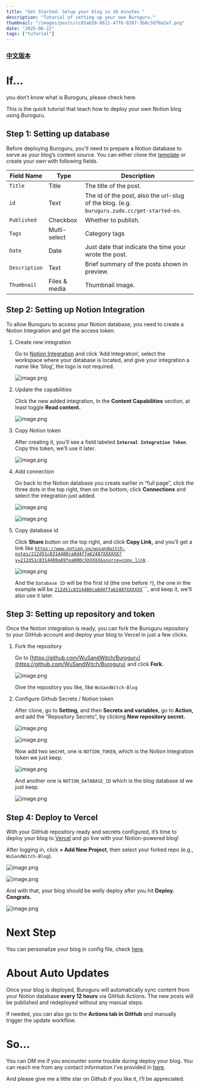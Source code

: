 ```yaml
---
title: "Get Started: Setup your blog in 10 minutes "
description: "Tutorial of setting up your own Buroguru."
thumbnail: "/images/posts/cc85ab28-8611-47f6-8287-3b8c3d70a2a7.png"
date: "2025-06-22"
tags: ["tutorial"]
---
```


### [中文版本](https://buroguru.zudo.cc/posts/get-started-zh)


# If…


you don’t know what is Buroguru, please check here.


This is the quick tutorial that teach how to deploy your own Notion blog using Buroguru.


## Step 1: Setting up database


Before deploying Buroguru, you'll need to prepare a Notion database to serve as your blog’s content source. You can either clone the [template](/21ad51c831448068b621f3b5def5dd2d) or create your own with following fields.


| Field Name    | Type          | Description                                                                                 |
| ------------- | ------------- | ------------------------------------------------------------------------------------------- |
| `Title`       | Title         | The title of the post.                                                                      |
| `id`          | Text          | The id of the post, also the url-slug of the blog. (e.g. `buruguru.zudo.cc/get-started-en`. |
| `Published`   | Checkbox      | Whether to publish.                                                                         |
| `Tags`        | Multi-select  | Category tags                                                                               |
| `Date`        | Date          | Just date that indicate the time your wrote the post.                                       |
| `Description` | Text          | Brief summary of the posts shown in preview.                                                |
| `Thumbnail`   | Files & media | Thumbnail image.                                                                            |


## Step 2: Setting up Notion Integration


To allow Buroguru to access your Notion database, you need to create a Notion Integration and get the access token.

1. Create new integration

	Go to [Notion Integration](https://www.notion.so/profile/integrations) and click ‘Add Integration’, select the workspace where your database is located, and give your integration a name like ‘blog’, the logo is not required.


	![image.png](/images/posts/9b5634cf-7786-4dd0-ae91-23cfab5b18e9.png)

2. Update the capabilities

	Click the new added integration, In the **Content Capabilities** section, at least toggle **Read content.**


	![image.png](/images/posts/c12d8b2f-9d44-4a88-a683-7bf42bf75d57.png)

3. Copy Notion token

	After creating it, you’ll see a field labeled **`Internal Integration Token`**. Copy this token, we’ll use it later.


	![image.png](/images/posts/00043d6a-e32b-4835-be71-c9b5a5ac8ebf.png)

4. Add connection

	Go back to the Notion database you create earlier in “full page”, click the three dots in the top right, then on the bottom, click **Connections** and select the integration just added.


	![image.png](/images/posts/39ebe1d1-8574-45f7-a509-eb3e32c1ac7a.png)


	![image.png](/images/posts/b3c6b97c-0e6c-4faf-84b2-6d1f5b4484a4.png)

5. Copy database id

	Click **Share** button on the top right, and click **Copy Link,** and you’ll get a link like [`https://www.notion.so/wusandwitch-notes/212d51c8314480ca8d4ffa62487XXXXXX?v=212d51c8314480a89fea000cXXXXXX&source=copy_link`](https://www.notion.so/wusandwitch-notes/212d51c8314480ca8d4ffa624873e734?v=212d51c8314480a89fea000c43f4e73f) .


	![image.png](/images/posts/d74e023c-a849-45a4-87eb-52717967ae83.png)


	And the `Database ID` will be the first id (the one before `?`), the one in the example will be  [`212d51c8314480ca8d4ffa62487XXXXXX`](https://www.notion.so/wusandwitch-notes/212d51c8314480ca8d4ffa624873e734?v=212d51c8314480a89fea000c43f4e73f)```, and keep it, we'll also use it later.


## Step 3: Setting up repository and token


Once the Notion integration is ready, you can fork the Buroguru repository to your GitHub account and deploy your blog to Vercel in just a few clicks.

1. Fork the repository

	Go to [https://github.com/WuSandWitch/Buroguru](https://github.com/WuSandWitch/Buroguru) and click **Fork.**


	![image.png](/images/posts/36668f7e-5612-4e9e-8d61-6791f415d0fc.png)


	Give the repository you like, like `WuSandWitch-Blog`

2. Configure Github Secrets /  Notion token

	After clone, go to **Setting**, and then **Secrets and variables**, go to **Action,** and add the “Repository Secrets”, by clicking **New repository secret.**


	![image.png](/images/posts/b2566f80-c0e1-4359-a71d-2f6a0bb7bc06.png)


	![image.png](/images/posts/0ac181b2-206d-45f7-9fc3-387102bf3974.png)


	Now add two secret, one is `NOTION_TOKEN`, which is the Notion Integration token we just keep.


	![image.png](/images/posts/99c11cbb-e5b4-4461-8951-f5311c965f59.png)


	And another one is `NOTION_DATABASE_ID` which is the blog database id we just keep.


	![image.png](/images/posts/97bfbb16-6a2f-4360-b554-89c8ea0db5f8.png)


## Step 4: Deploy to Vercel


With your GitHub repository ready and secrets configured, it’s time to deploy your blog to [Vercel](https://vercel.com/) and go live with your Notion-powered blog!


After logging in, click **+ Add New Project**, then select your forked repo (e.g., `WuSandWitch-Blog`).


![image.png](/images/posts/cc894749-09ec-4c53-b3a4-13b7b293cdbb.png)


![image.png](/images/posts/be700d9e-e541-4fc6-b702-ab3588b6f044.png)


And with that, your blog should be welly deploy after you hit **Deploy. Congrats.**


![image.png](/images/posts/58e98d6c-a5c9-4a90-9b7f-36b34cd066c8.png)


# Next Step


You can personalize your blog in config file, check [here](https://buroguru.zudo.cc/posts/config-guide-en).


# About Auto Updates


Once your blog is deployed, Buroguru will automatically sync content from your Notion database **every 12 hours** via GitHub Actions. The new posts will be published and redeployed without any manual steps.


If needed, you can also go to the **Actions tab in GitHub** and manually trigger the update workflow.


# So…


You can DM me if you encounter some trouble during deploy your blog. You can reach me from any contact information I’ve provided in [here](https://wusandwitch.zudo.cc/).


And please give me a little star on Github if you like it, I’ll be appreciated.

